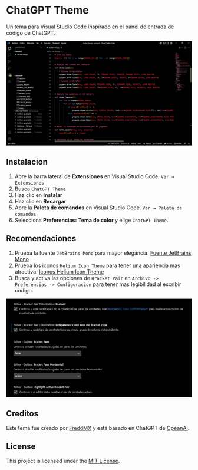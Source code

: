 
# ChatGPT Theme

Un tema para Visual Studio Code inspirado en el panel de entrada de código de ChatGPT.

![Screenshot](./images/screenshot.png)

## Instalacion

1. Abre la barra lateral de **Extensiones** en Visual Studio Code. `Ver → Extensiones`
2. Busca `ChatGPT Theme`
3. Haz clic en **Instalar**
4. Haz clic en **Recargar**
5. Abre la **Paleta de comandos** en Visual Studio Code. `Ver → Paleta de comandos`
6. Selecciona **Preferencias: Tema de color** y elige `ChatGPT Theme`.

## Recomendaciones

1. Prueba la fuente `JetBrains Mono` para mayor elegancia. [Fuente JetBrains Mono](https://www.jetbrains.com/lp/mono/)
2. Prueba los iconos `Helium Icon Theme` para tener una apariencia mas atractiva. [Iconos Helium Icon Theme](https://marketplace.visualstudio.com/items?itemName=helgardrichard.helium-icon-theme)
3. Busca y activa las opciones de `Bracket Pair` en `Archivo -> Preferencias -> Configuracion` para tener mas legibilidad al escribir codigo.

![Configuracion](./images/configuracion.png)

## Creditos

Este tema fue creado por [FreddMX](https://github.com/FreddMX) y está basado en ChatGPT de [OpeanAI](https://openai.com/).

## License

This project is licensed under the [MIT License](LICENSE.md).
